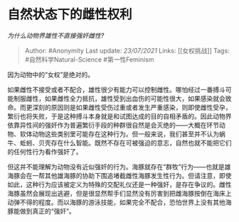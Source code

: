 # 自然状态下的雌性权利
*为什么动物界雄性不直接强奸雌性?*

> Author: #Anonymity
Last update: *23/07/2021* 
Links:  [[女权挑战]] 
Tags: #自然科学Natural-Science 
#第一性Feminism 

 
因为动物中的“女权”是绝对的。

如果雌性不接受或者不配合，雄性很少有能力可以控制雌性。哪怕经过一番搏斗可能制服雌性，如果雌性全力抵抗，雄性受到出血伤的可能性很大，如果感染就会致命。而更深刻的原因则是如果雌性受伤过重或者发生严重感染，则即使雌性受孕，繁衍也将失败，于是这种搏斗本身就是和试图达成的目的自相矛盾的。因此动物界依靠异性间的强奸作为普遍繁衍手段的种群很自然是会灭绝的——大概在环节动物、软体动物这些类别里可能存在这种行为。但一般来说，我们甚至并不认为蜗牛、蚯蚓、贝壳存在什么智能。既然不存在可被强迫的意志，自然也就不能把它们的任何性行为看作强奸了。

但这并不能理解为动物没有近似强奸的行为。海豚就存在“群牧”行为——也就是雄海豚会在一帮其他雄海豚的协助下围追堵截雌性海豚发生性行为。但请注意，即使如此，这种行为应该被定义为特殊的交配礼仪还是一种强奸，是存在争议的。雌性海豚虽然会展现出逃避，但是很显然帮手们显然没有厉害到把雌海豚按倒在海床上动弹不得的程度。而以海豚的游泳技能，如果完全不配合，恐怕世界上没有其他海豚能做到真正的“强奸”。



